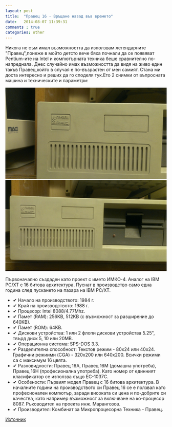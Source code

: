 ```yaml
---
layout: post
title:  "Правец 16 - Връщане назад във времето"
date:   2014-08-07 11:39:31
comments : true
categories: other
---
```

Никога не съм имал възможността да използвам легендарните "Правец",понеже в мойто детсто вече бяха почнали да се появяват Pentium-ите на Intel и компютърната техника беше сравнително по-напреднала.
Днес случайно имах възможността да видя на живо един такъв Правец,който в случая е по-възрастен от мен самият.
Стана ми доста интересно и реших да го споделя тук.Ето 2 снимки от въпросната машина и техническите и параметри:

![pr1](https://github.com/etem/etem.github.io/raw/master/assets/images/pravetz/1.jpg)
![pr2](https://github.com/etem/etem.github.io/raw/master/assets/images/pravetz/2.jpg)

Първоначално създаден като проект с името ИМКО-4. Аналог на IBM PC/XT с 16 битова архитектура. Пуснат в производство само една година след пускането на пазара на IBM PC/XT.

* ✔ Начало на производството: 1984 г.
* ✔ Край на производството: 1988 г.
* ✔ Процесор: Intel 8088/4.77Mhz.
* ✔ Памет (RAM): 256KB, 512KB (с възможност за разширение до 640KB).
* ✔ Памет (ROM): 64KB.
* ✔ Дискови устройства: 1 или 2 флопи дискови устройства 5.25", твърд диск 5, 10 или 20MB.
* ✔ Операционна система: SPS-DOS 3.3.
* ✔ Разделителна способност: Текстов режим - 80x24 или 40x24. Графични режиими (CGA) - 320x200 или 640x200. Всички режими са с максимум 16 цвята.
* ✔ Разновидности: Правец 16А, Правец 16M (домашна употреба), Правец 16H (професионална употреба). Като номер от единният класификатор се използва също ЕС-1037С.
* ✔ Особености: Първият модел Правец с 16 битова архитектура. В началните години на производството си Правец 16 се е ползвал като професионален компютър, заради високата си цена и по-добрите си качества, като например възможност за включване на ко-процесор 8087. Ръководител на проекта инж. Марангозов.
* ✔ Производител: Комбинат за Микропроцесорна Техника - Правец.

[Източник][source]

[source]: http://www.pravetz.info/pravetz-16.html

